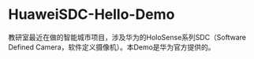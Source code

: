 # HuaweiSDC-Hello-Demo
教研室最近在做的智能城市项目，涉及华为的HoloSense系列SDC（Software Defined Camera，软件定义摄像机）。本Demo是华为官方提供的。
